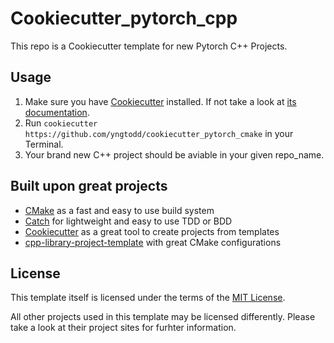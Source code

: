 # Cookiecutter_pytorch_cpp 

This repo is a Cookiecutter template for new Pytorch C++ Projects.

## Usage

1. Make sure you have [Cookiecutter](https://github.com/audreyr/cookiecutter) installed. If not take a look at [its documentation](http://cookiecutter.rtfd.org/).
2. Run `cookiecutter https://github.com/yngtodd/cookiecutter_pytorch_cmake` in your Terminal.
3. Your brand new C++ project should be aviable in your given repo_name.

## Built upon great projects

- [CMake](http://www.cmake.org/) as a fast and easy to use build system
- [Catch](http://catch-lib.net/) for lightweight and easy to use TDD or BDD
- [Cookiecutter](https://github.com/audreyr/cookiecutter) as a great tool to create projects from templates
- [cpp-library-project-template](https://code.google.com/p/cpp-library-project-template/) with great CMake configurations

## License

This template itself is licensed under the terms of the [MIT License](http://opensource.org/licenses/MIT).

All other projects used in this template may be licensed differently.
Please take a look at their project sites for furhter information.
